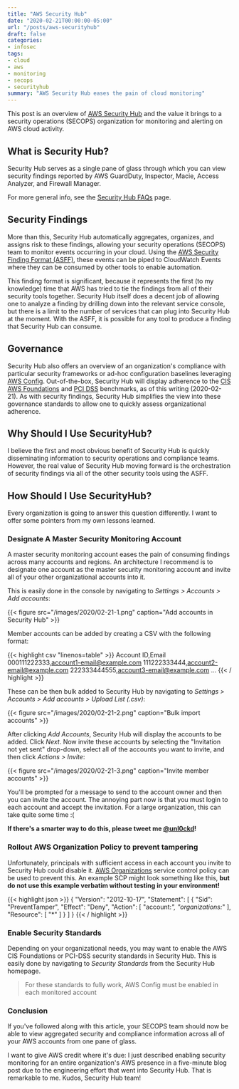 ```yaml
---
title: "AWS Security Hub"
date: "2020-02-21T00:00:00-05:00"
url: "/posts/aws-securityhub"
draft: false
categories:
- infosec
tags:
- cloud
- aws
- monitoring
- secops
- securityhub
summary: "AWS Security Hub eases the pain of cloud monitoring"
---
```


This post is an overview of [AWS Security
Hub](https://aws.amazon.com/security-hub/) and the value it brings to a security
operations (SECOPS) organization for monitoring and alerting on AWS cloud
activity.

## What is Security Hub?

Security Hub serves as a single pane of glass through which you can view
security findings reported by AWS GuardDuty, Inspector, Macie, Access Analyzer,
and Firewall Manager.

For more general info, see the [Security Hub
FAQs](https://aws.amazon.com/security-hub/faqs/ "Security Hub FAQ") page.

## Security Findings

More than this, Security Hub automatically aggregates, organizes, and assigns
risk to these findings, allowing your security operations (SECOPS) team to
monitor events occurring in your cloud. Using the [AWS Security Finding Format
(ASFF)](https://docs.aws.amazon.com/securityhub/latest/userguide/securityhub-findings-format.html "Amazon Security Finding Format"), these events can be piped to CloudWatch
Events where they can be consumed by other tools to enable automation.

This finding format is significant, because it represents the first (to my
knowledge) time that AWS has tried to tie the findings from all of their
security tools together. Security Hub itself does a decent job of allowing one
to analyze a finding by drilling down into the relevant service console, but
there is a limit to the number of services that can plug into Security Hub at
the moment. With the ASFF, it is possible for any tool to produce a finding that
Security Hub can consume.

## Governance

Security Hub also offers an overview of an organization's compliance with
particular security frameworks or ad-hoc configuration baselines leveraging [AWS
Config](https://aws.amazon.com/config/ "AWS Config"). Out-of-the-box, Security
Hub will display adherence to the [CIS AWS
Foundations](https://www.cisecurity.org/benchmark/amazon_web_services/ "CIS AWS
Foundations") and [PCI DSS](https://www.pcisecuritystandards.org/ "Payment Card
Industry Data Security Standards") benchmarks, as of this writing (2020-02-21).
As with security findings, Security Hub simplifies the view into these
governance standards to allow one to quickly assess organizational adherence.

## Why Should I Use SecurityHub?

I believe the first and most obvious benefit of Security Hub is quickly
disseminating information to security operations and compliance teams. However,
the real value of Security Hub moving forward is the orchestration of security
findings via all of the other security tools using the ASFF.


## How Should I Use SecurityHub?

Every organization is going to answer this question differently. I want to offer
some pointers from my own lessons learned.

### Designate A Master Security Monitoring Account

A master security monitoring account eases the pain of consuming findings across
many accounts and regions. An architecture I recommend is to designate one
account as the master security monitoring account and invite all of your other
organizational accounts into it.

This is easily done in the console by navigating to _Settings > Accounts > Add
accounts_:

{{< figure src="/images/2020/02-21-1.png" caption="Add accounts in Security Hub" >}}

Member accounts can be added by creating a CSV with the following format:

{{< highlight csv "linenos=table" >}}
Account ID,Email
000111222333,account1-email@example.com
111222333444,account2-email@example.com
222333444555,account3-email@example.com
...
{{< / highlight >}}

These can be then bulk added to Security Hub by navigating to
_Settings > Accounts > Add accounts > Upload List (.csv)_:

{{< figure src="/images/2020/02-21-2.png" caption="Bulk import accounts" >}}

After clicking _Add Accounts_, Security Hub will display the accounts to be
added. Click _Next_. Now invite these accounts by selecting the "Invitation not
yet sent" drop-down, select all of the accounts you want to invite, and then
click _Actions > Invite_:

{{< figure src="/images/2020/02-21-3.png" caption="Invite member accounts" >}}

You'll be prompted for a message to send to the account owner and then you can
invite the account. The annoying part now is that you must login to each account
and accept the invitation. For a large organization, this can take quite some
time :(

**If there's a smarter way to do this, please tweet me [@unl0ckd](https://twitter.com/unl0ckd)!**

### Rollout AWS Organization Policy to prevent tampering

Unfortunately, principals with sufficient access in each account you invite to
Security Hub could disable it. [AWS
Organizations](https://aws.amazon.com/organizations/ "AWS Organizations")
service control policy can be used to prevent this. An example SCP might look
something like this, **but do not use this example verbatim without testing in
your environment!**

{{< highlight json >}}
{
    "Version": "2012-10-17",
    "Statement": [
        {
            "Sid": "PreventTamper",
            "Effect": "Deny",
            "Action": [
                "account:*",
                "organizations:*"
            ],
            "Resource": [
                "*"
            ]
        }
    ]
}
{{< / highlight >}}

### Enable Security Standards

Depending on your organizational needs, you may want to enable the AWS CIS
Foundations or PCI-DSS security standards in Security Hub. This is easily done
by navigating to *Security Standards* from the Security Hub homepage.

> For these standards to fully work, AWS Config must be enabled in each
> monitored account

### Conclusion

If you've followed along with this article, your SECOPS team should now be able
to view aggregated security and compliance information across all of your AWS
accounts from one pane of glass. 

I want to give AWS credit where it's due: I just described enabling security
monitoring for an entire organization's AWS presence in a five-minute blog post
due to the engineering effort that went into Security Hub. That is remarkable to
me. Kudos, Security Hub team!
